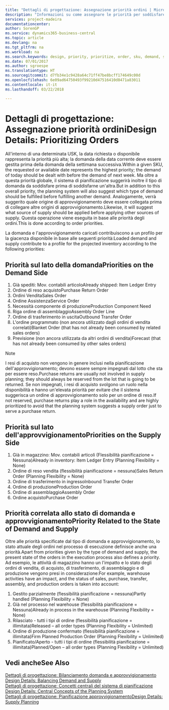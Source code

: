 ```yaml
---
title: "Dettagli di progettazione: Assegnazione priorità ordini | Microsoft Docs"
description: "Informazioni su come assegnare le priorità per soddisfare domanda e approvvigionamento."
services: project-madeira
documentationcenter: 
author: SorenGP
ms.service: dynamics365-business-central
ms.topic: article
ms.devlang: na
ms.tgt_pltfrm: na
ms.workload: na
ms.search.keywords: design, priority, prioritize, order, sku, demand, supply
ms.date: 07/01/2017
ms.author: sgroespe
ms.translationtype: HT
ms.sourcegitcommit: d7fb34e1c9428a64c71ff47be8bcff174649c00d
ms.openlocfilehash: 6e09ad64750493f99210d47516410d8471a83011
ms.contentlocale: it-it
ms.lasthandoff: 03/22/2018

---
```

# <a name="design-details-prioritizing-orders"></a><span data-ttu-id="3ff93-103">Dettagli di progettazione: Assegnazione priorità ordini</span><span class="sxs-lookup"><span data-stu-id="3ff93-103">Design Details: Prioritizing Orders</span></span>
<span data-ttu-id="3ff93-104">All'interno di una determinata USK, la data richiesta o disponibile rappresenta la priorità più alta; la domanda della data corrente deve essere gestita prima della domanda della settimana successiva.</span><span class="sxs-lookup"><span data-stu-id="3ff93-104">Within a given SKU, the requested or available date represents the highest priority; the demand of today should be dealt with before the demand of next week.</span></span> <span data-ttu-id="3ff93-105">Ma oltre a questa priorità globale, il sistema di pianificazione suggerirà inoltre il tipo di domanda da soddisfare prima di soddisfarne un'altra.</span><span class="sxs-lookup"><span data-stu-id="3ff93-105">But in addition to this overall priority, the planning system will also suggest which type of demand should be fulfilled before fulfilling another demand.</span></span> <span data-ttu-id="3ff93-106">Analogamente, verrà suggerito quale origine di approvvigionamento deve essere collegata prima di collegare altre origini di approvvigionamento.</span><span class="sxs-lookup"><span data-stu-id="3ff93-106">Likewise, it will suggest what source of supply should be applied before applying other sources of supply.</span></span> <span data-ttu-id="3ff93-107">Questa operazione viene eseguita in base alle priorità degli ordini.</span><span class="sxs-lookup"><span data-stu-id="3ff93-107">This is done according to order priorities.</span></span>  
  
<span data-ttu-id="3ff93-108">La domanda e l'approvvigionamento caricati contribuiscono a un profilo per la giacenza disponibile in base alle seguenti priorità:</span><span class="sxs-lookup"><span data-stu-id="3ff93-108">Loaded demand and supply contribute to a profile for the projected inventory according to the following priorities:</span></span>  
  
## <a name="priorities-on-the-demand-side"></a><span data-ttu-id="3ff93-109">Priorità sul lato della domanda</span><span class="sxs-lookup"><span data-stu-id="3ff93-109">Priorities on the Demand Side</span></span>  
1. <span data-ttu-id="3ff93-110">Già spediti: Mov. contabili articolo</span><span class="sxs-lookup"><span data-stu-id="3ff93-110">Already shipped: Item Ledger Entry</span></span>  
2. <span data-ttu-id="3ff93-111">Ordine di reso acquisto</span><span class="sxs-lookup"><span data-stu-id="3ff93-111">Purchase Return Order</span></span>  
3. <span data-ttu-id="3ff93-112">Ordini Vendita</span><span class="sxs-lookup"><span data-stu-id="3ff93-112">Sales Order</span></span>  
4. <span data-ttu-id="3ff93-113">Ordine Assistenza</span><span class="sxs-lookup"><span data-stu-id="3ff93-113">Service Order</span></span>  
5. <span data-ttu-id="3ff93-114">Necessità componente di produzione</span><span class="sxs-lookup"><span data-stu-id="3ff93-114">Production Component Need</span></span>  
6. <span data-ttu-id="3ff93-115">Riga ordine di assemblaggio</span><span class="sxs-lookup"><span data-stu-id="3ff93-115">Assembly Order Line</span></span>  
7. <span data-ttu-id="3ff93-116">Ordine di trasferimento in uscita</span><span class="sxs-lookup"><span data-stu-id="3ff93-116">Outbound Transfer Order</span></span>  
8. <span data-ttu-id="3ff93-117">L'ordine programmato (non ancora utilizzato dagli ordini di vendita correlati)</span><span class="sxs-lookup"><span data-stu-id="3ff93-117">Blanket Order (that has not already been consumed by related sales orders)</span></span>  
9. <span data-ttu-id="3ff93-118">Previsione (non ancora utilizzata da altri ordini di vendita)</span><span class="sxs-lookup"><span data-stu-id="3ff93-118">Forecast (that has not already been consumed by other sales orders)</span></span>  
  
> [!NOTE]  
>  <span data-ttu-id="3ff93-119">I resi di acquisto non vengono in genere inclusi nella pianificazione dell'approvvigionamento; devono essere sempre impegnati dal lotto che sta per essere reso.</span><span class="sxs-lookup"><span data-stu-id="3ff93-119">Purchase returns are usually not involved in supply planning; they should always be reserved from the lot that is going to be returned.</span></span> <span data-ttu-id="3ff93-120">Se non impegnati, i resi di acquisto svolgono un ruolo nella disponibilità e hanno un'elevata priorità per evitare che il sistema suggerisca un ordine di approvvigionamento solo per un ordine di reso.</span><span class="sxs-lookup"><span data-stu-id="3ff93-120">If not reserved, purchase returns play a role in the availability and are highly prioritized to avoid that the planning system suggests a supply order just to serve a purchase return.</span></span>  
  
## <a name="priorities-on-the-supply-side"></a><span data-ttu-id="3ff93-121">Priorità sul lato dell'approvvigionamento</span><span class="sxs-lookup"><span data-stu-id="3ff93-121">Priorities on the Supply Side</span></span>  
1. <span data-ttu-id="3ff93-122">Già in magazzino: Mov. contabili articoli (Flessibilità pianificazione = Nessuna)</span><span class="sxs-lookup"><span data-stu-id="3ff93-122">Already in inventory: Item Ledger Entry (Planning Flexibility = None)</span></span>  
2. <span data-ttu-id="3ff93-123">Ordine di reso vendita (flessibilità pianificazione = nessuna)</span><span class="sxs-lookup"><span data-stu-id="3ff93-123">Sales Return Order (Planning Flexibility = None)</span></span>  
3. <span data-ttu-id="3ff93-124">Ordine di trasferimento in ingresso</span><span class="sxs-lookup"><span data-stu-id="3ff93-124">Inbound Transfer Order</span></span>  
4. <span data-ttu-id="3ff93-125">Ordine di produzione</span><span class="sxs-lookup"><span data-stu-id="3ff93-125">Production Order</span></span>  
5. <span data-ttu-id="3ff93-126">Ordine di assemblaggio</span><span class="sxs-lookup"><span data-stu-id="3ff93-126">Assembly Order</span></span>  
6. <span data-ttu-id="3ff93-127">Ordine acquisto</span><span class="sxs-lookup"><span data-stu-id="3ff93-127">Purchase Order</span></span>  
  
## <a name="priority-related-to-the-state-of-demand-and-supply"></a><span data-ttu-id="3ff93-128">Priorità correlata allo stato di domanda e approvvigionamento</span><span class="sxs-lookup"><span data-stu-id="3ff93-128">Priority Related to the State of Demand and Supply</span></span>  
<span data-ttu-id="3ff93-129">Oltre alle priorità specificate dal tipo di domanda e approvvigionamento, lo stato attuale degli ordini nel processo di esecuzione definisce anche una priorità.</span><span class="sxs-lookup"><span data-stu-id="3ff93-129">Apart from priorities given by the type of demand and supply, the present state of the orders in the execution process also defines a priority.</span></span> <span data-ttu-id="3ff93-130">Ad esempio, le attività di magazzino hanno un l'impatto e lo stato degli ordini di vendita, di acquisto, di trasferimento, di assemblaggio e di produzione vengono presi in considerazione:</span><span class="sxs-lookup"><span data-stu-id="3ff93-130">For example, warehouse activities have an impact, and the status of sales, purchase, transfer, assembly, and production orders is taken into account:</span></span>  
  
1. <span data-ttu-id="3ff93-131">Gestito parzialmente (flessibilità pianificazione = nessuna)</span><span class="sxs-lookup"><span data-stu-id="3ff93-131">Partly handled (Planning Flexibility = None)</span></span>  
2. <span data-ttu-id="3ff93-132">Già nel processo nel warehouse (flessibilità pianificazione = Nessuna)</span><span class="sxs-lookup"><span data-stu-id="3ff93-132">Already in process in the warehouse (Planning Flexibility = None)</span></span>  
3. <span data-ttu-id="3ff93-133">Rilasciato - tutti i tipi di ordine (flessibilità pianificazione = illimitata)</span><span class="sxs-lookup"><span data-stu-id="3ff93-133">Released – all order types (Planning Flexibility = Unlimited)</span></span>  
4. <span data-ttu-id="3ff93-134">Ordine di produzione confermato (flessibilità pianificazione = illimitata)</span><span class="sxs-lookup"><span data-stu-id="3ff93-134">Firm Planned Production Order (Planning Flexibility = Unlimited)</span></span>  
5. <span data-ttu-id="3ff93-135">Pianificato/Aperto - tutti i tipi di ordine (flessibilità pianificazione = illimitata)</span><span class="sxs-lookup"><span data-stu-id="3ff93-135">Planned/Open – all order types (Planning Flexibility = Unlimited)</span></span>  
  
## <a name="see-also"></a><span data-ttu-id="3ff93-136">Vedi anche</span><span class="sxs-lookup"><span data-stu-id="3ff93-136">See Also</span></span>  
<span data-ttu-id="3ff93-137">[Dettagli di progettazione: Bilanciamento domanda e approvvigionamento](design-details-balancing-demand-and-supply.md) </span><span class="sxs-lookup"><span data-stu-id="3ff93-137">[Design Details: Balancing Demand and Supply](design-details-balancing-demand-and-supply.md) </span></span>  
<span data-ttu-id="3ff93-138">[Dettagli di progettazione: Concetti centrali del sistema di pianificazione](design-details-central-concepts-of-the-planning-system.md) </span><span class="sxs-lookup"><span data-stu-id="3ff93-138">[Design Details: Central Concepts of the Planning System](design-details-central-concepts-of-the-planning-system.md) </span></span>  
[<span data-ttu-id="3ff93-139">Dettagli di progettazione: Pianificazione approvvigionamento</span><span class="sxs-lookup"><span data-stu-id="3ff93-139">Design Details: Supply Planning</span></span>](design-details-supply-planning.md)
